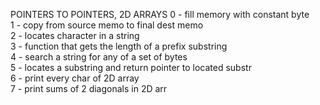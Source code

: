 POINTERS TO POINTERS, 2D ARRAYS
0 - fill memory with constant byte <br />
1 - copy from source memo to final dest memo <br />
2 - locates character in a string <br />
3 - function that gets the length of a prefix substring <br />
4 - search a string for any of a set of bytes <br />
5 - locates a substring and return pointer to located substr <br />
6 - print every char of 2D array <br />
7 - print sums of 2 diagonals in 2D arr <br />
